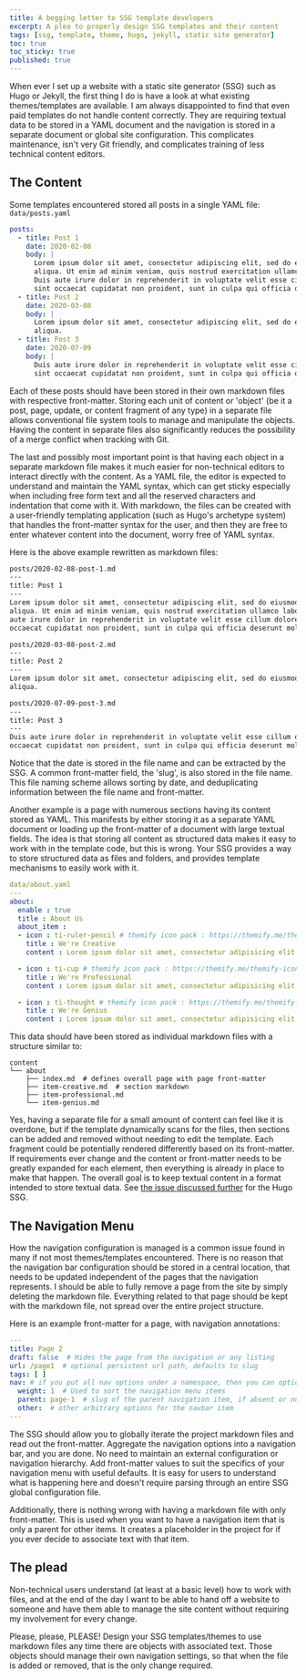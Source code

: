```yaml
---
title: A begging letter to SSG template developers
excerpt: A plea to properly design SSG templates and their content
tags: [ssg, template, theme, hugo, jekyll, static site generator]
toc: true  
toc_sticky: true  
published: true
---
```


When ever I set up a website with a static site generator (SSG) such as Hugo or Jekyll, the first thing I do is have a look at
what existing themes/templates are available. I am always disappointed to find that even paid templates do not handle
content correctly. They are requiring textual data to be stored in a YAML document and the navigation is stored in a
separate document or global site configuration. This complicates maintenance, isn't very Git friendly, and complicates
training of less technical content editors.

## The Content

Some templates encountered stored all posts in a single YAML file: `data/posts.yaml`

```yaml
posts:
  - title: Post 1
    date: 2020-02-08
    body: |
      Lorem ipsum dolor sit amet, consectetur adipiscing elit, sed do eiusmod tempor incididunt ut labore et dolore magna 
      aliqua. Ut enim ad minim veniam, quis nostrud exercitation ullamco laboris nisi ut aliquip ex ea commodo consequat. 
      Duis aute irure dolor in reprehenderit in voluptate velit esse cillum dolore eu fugiat nulla pariatur. Excepteur 
      sint occaecat cupidatat non proident, sunt in culpa qui officia deserunt mollit anim id est laborum.
  - title: Post 2
    date: 2020-03-08
    body: |
      Lorem ipsum dolor sit amet, consectetur adipiscing elit, sed do eiusmod tempor incididunt ut labore et dolore magna 
      aliqua.
  - title: Post 3
    date: 2020-07-09
    body: |
      Duis aute irure dolor in reprehenderit in voluptate velit esse cillum dolore eu fugiat nulla pariatur. Excepteur 
      sint occaecat cupidatat non proident, sunt in culpa qui officia deserunt mollit anim id est laborum.
```

Each of these posts should have been stored in their own markdown files with respective front-matter. Storing each unit
of content or 'object' (be it a post, page, update, or content fragment of any type) in a separate file allows
conventional file system tools to manage and manipulate the objects. Having the content in separate files also
significantly reduces the possibility of a merge conflict when tracking with Git. 

The last and possibly most important point is that having each object in a separate markdown file makes it much easier 
for non-technical editors to interact directly with the content. As a YAML file, the editor is expected to understand 
and maintain the YAML syntax, which can get sticky especially when including free form text and all the reserved 
characters and indentation that come with it. With markdown, the files can be created with a user-friendly templating 
application (such as Hugo's archetype system) that handles the front-matter syntax for the user, and then they are free 
to enter whatever content into the document, worry free of YAML syntax.

Here is the above example rewritten as markdown files:

```markdown
posts/2020-02-08-post-1.md
---
title: Post 1
---
Lorem ipsum dolor sit amet, consectetur adipiscing elit, sed do eiusmod tempor incididunt ut labore et dolore magna
aliqua. Ut enim ad minim veniam, quis nostrud exercitation ullamco laboris nisi ut aliquip ex ea commodo consequat. Duis
aute irure dolor in reprehenderit in voluptate velit esse cillum dolore eu fugiat nulla pariatur. Excepteur sint
occaecat cupidatat non proident, sunt in culpa qui officia deserunt mollit anim id est laborum.
```

```markdown
posts/2020-03-08-post-2.md
---
title: Post 2
---
Lorem ipsum dolor sit amet, consectetur adipiscing elit, sed do eiusmod tempor incididunt ut labore et dolore magna
aliqua.
```

```markdown
posts/2020-07-09-post-3.md
---
title: Post 3
---
Duis aute irure dolor in reprehenderit in voluptate velit esse cillum dolore eu fugiat nulla pariatur. Excepteur sint
occaecat cupidatat non proident, sunt in culpa qui officia deserunt mollit anim id est laborum.
```

Notice that the date is stored in the file name and can be extracted by the SSG. A common front-matter field, the 'slug', 
is also stored in the file name. This file naming scheme allows sorting by date, and deduplicating information
between the file name and front-matter.

Another example is a page with numerous sections having its content stored as YAML. This manifests by either storing it
as a separate YAML document or loading up the front-matter of a document with large textual fields. The idea is that 
storing all content as structured data makes it easy to work with in the template code, but this is wrong. Your SSG 
provides a way to store structured data as files and folders, and provides template mechanisms to easily work with it.

```yaml
data/about.yaml
---
about:
  enable : true
  title : About Us
  about_item :
  - icon : ti-ruler-pencil # themify icon pack : https://themify.me/themify-icons
    title : We're Creative
    content : Lorem ipsum dolor sit amet, consectetur adipisicing elit. Velit, nihil, libero, perspiciatis eos provident laborum eum dignissimos.

  - icon : ti-cup # themify icon pack : https://themify.me/themify-icons
    title : We're Professional
    content : Lorem ipsum dolor sit amet, consectetur adipisicing elit. Velit, nihil, libero, perspiciatis eos provident laborum eum dignissimos.

  - icon : ti-thought # themify icon pack : https://themify.me/themify-icons
    title : We're Genius
    content : Lorem ipsum dolor sit amet, consectetur adipisicing elit. Velit, nihil, libero, perspiciatis eos provident laborum eum dignissimos.
```

This data should have been stored as individual markdown files with a structure similar to:

```
content
└── about
    ├── index.md  # defines overall page with page front-matter
    ├── item-creative.md  # section markdown
    ├── item-professional.md  
    └── item-genius.md  
```

Yes, having a separate file for a small amount of content can feel like it is overdone, but if the template dynamically 
scans for the files, then sections can be added and removed without needing to edit the template. Each fragment could be 
potentially rendered differently based on its front-matter. If requirements ever change and the content or front-matter 
needs to be greatly expanded for each element, then everything is already in place to make that happen. The overall goal 
is to keep textual content in a format intended to store textual data.
See [the issue discussed further](https://github.com/gohugoio/hugo/issues/4292) for the Hugo SSG.

## The Navigation Menu

How the navigation configuration is managed is a common issue found in many if not most themes/templates encountered.
There is no reason that the navigation bar configuration should be stored in a central location, that needs to be
updated independent of the pages that the navigation represents. I should be able to fully remove a page from the site
by simply deleting the markdown file. Everything related to that page should be kept with the markdown file, not spread 
over the entire project structure.

Here is an example front-matter for a page, with navigation annotations:

```yaml
---
title: Page 2
draft: false  # Hides the page from the navigation or any listing
url: /page1  # optional persistent url path, defaults to slug
tags: [ ]
nav: # if you put all nav options under a namespace, then you can optionally remove the page from the nav bar by setting `nav: false`
  weight: 1  # Used to sort the navigation menu items
  parent: page-1  # slug of the parent navigation item, if absent or null then top most navigation menu
  other:  # other arbitrary options for the navbar item
---
```

The SSG should allow you to globally iterate the project markdown files and read out the front-matter. Aggregate the
navigation options into a navigation bar, and you are done. No need to maintain an external configuration or navigation
hierarchy. Add front-matter values to suit the specifics of your navigation menu with useful defaults. It is easy for
users to understand what is happening here and doesn't require parsing through an entire SSG global configuration file.

Additionally, there is nothing wrong with having a markdown file with only front-matter. This is used when you want to
have a navigation item that is only a parent for other items. It creates a placeholder in the project for if you ever
decide to associate text with that item.

## The plead

Non-technical users understand (at least at a basic level) how to work with files, and at the end of the day I want to 
be able to hand off a website to someone and have them able to manage the site content without requiring my involvement 
for every change.

Please, please, PLEASE! Design your SSG templates/themes to use markdown files any time there are objects with
associated text. Those objects should manage their own navigation settings, so that when the file is added or removed,
that is the only change required. 
